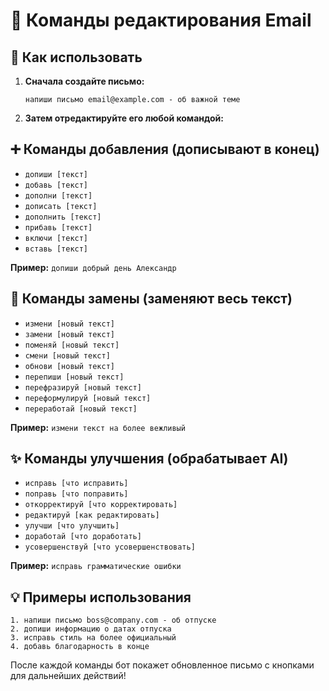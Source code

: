 # 📝 Команды редактирования Email

## 🚀 Как использовать

1. **Сначала создайте письмо:**
   ```
   напиши письмо email@example.com - об важной теме
   ```

2. **Затем отредактируйте его любой командой:**

## ➕ Команды добавления (дописывают в конец)
- `допиши [текст]`
- `добавь [текст]`  
- `дополни [текст]`
- `дописать [текст]`
- `дополнить [текст]`
- `прибавь [текст]`
- `включи [текст]`
- `вставь [текст]`

**Пример:** `допиши добрый день Александр`

## 🔄 Команды замены (заменяют весь текст)
- `измени [новый текст]`
- `замени [новый текст]`
- `поменяй [новый текст]`
- `смени [новый текст]`
- `обнови [новый текст]`
- `перепиши [новый текст]`
- `перефразируй [новый текст]`
- `переформулируй [новый текст]`
- `переработай [новый текст]`

**Пример:** `измени текст на более вежливый`

## ✨ Команды улучшения (обрабатывает AI)
- `исправь [что исправить]`
- `поправь [что поправить]`
- `откорректируй [что корректировать]`
- `редактируй [как редактировать]`
- `улучши [что улучшить]`
- `доработай [что доработать]`
- `усовершенствуй [что усовершенствовать]`

**Пример:** `исправь грамматические ошибки`

## 💡 Примеры использования

```
1. напиши письмо boss@company.com - об отпуске
2. допиши информацию о датах отпуска
3. исправь стиль на более официальный
4. добавь благодарность в конце
```

После каждой команды бот покажет обновленное письмо с кнопками для дальнейших действий!